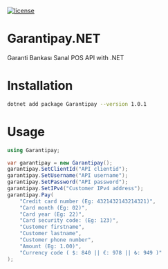 [![license](https://img.shields.io/:license-mit-blue.svg)](https://github.com/ozgur-soft/Garantipay.NET/blob/main/LICENSE.md)

# Garantipay.NET
Garanti Bankası Sanal POS API with .NET

# Installation
```bash
dotnet add package Garantipay --version 1.0.1
```

# Usage
```c#
using Garantipay;

var garantipay = new Garantipay();
garantipay.SetClientId("API clientid");
garantipay.SetUsername("API username");
garantipay.SetPassword("API password");
garantipay.SetIPv4("Customer IPv4 address");
garantipay.Pay(
    "Credit card number (Eg: 4321432143214321)",
    "Card month (Eg: 02)",
    "Card year (Eg: 22)",
    "Card security code: (Eg: 123)",
    "Customer firstname",
    "Customer lastname",
    "Customer phone number",
    "Amount (Eg: 1.00)",
    "Currency code ( $: 840 || €: 978 || ₺: 949 )"
);
```
